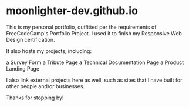 # moonlighter-dev.github.io

This is my personal portfolio, outfitted per the requirements of FreeCodeCamp's Portfolio Project. I used it to finish my Responsive Web Design certification.

It also hosts my projects, including:

a Survey Form
a Tribute Page
a Technical Documentation Page
a Product Landing Page

I also link external projects here as well, such as sites that I have built for other people and/or businesses.

Thanks for stopping by!
